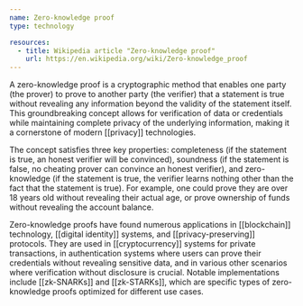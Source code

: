 ```yaml
---
name: Zero-knowledge proof
type: technology

resources:
  - title: Wikipedia article "Zero-knowledge proof"
    url: https://en.wikipedia.org/wiki/Zero-knowledge_proof
---
```


A zero-knowledge proof is a cryptographic method that enables one party (the prover) to prove to another party (the verifier) that a statement is true without revealing any information beyond the validity of the statement itself. This groundbreaking concept allows for verification of data or credentials while maintaining complete privacy of the underlying information, making it a cornerstone of modern [[privacy]] technologies.

The concept satisfies three key properties: completeness (if the statement is true, an honest verifier will be convinced), soundness (if the statement is false, no cheating prover can convince an honest verifier), and zero-knowledge (if the statement is true, the verifier learns nothing other than the fact that the statement is true). For example, one could prove they are over 18 years old without revealing their actual age, or prove ownership of funds without revealing the account balance.

Zero-knowledge proofs have found numerous applications in [[blockchain]] technology, [[digital identity]] systems, and [[privacy-preserving]] protocols. They are used in [[cryptocurrency]] systems for private transactions, in authentication systems where users can prove their credentials without revealing sensitive data, and in various other scenarios where verification without disclosure is crucial. Notable implementations include [[zk-SNARKs]] and [[zk-STARKs]], which are specific types of zero-knowledge proofs optimized for different use cases.
